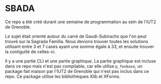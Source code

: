 # SBADA
Ce repo a été créé durant une semaine de programmation au sein de l'IUT2 de Grenoble.

Le sujet était orienté autour du carré de Gaudi-Subirachs que l'on peut trouvé sur la Sagrada Familia. Nous devions trouver toutes les solutions utilisant entre 3 et 7 cases ayant une somme égale à 33, et ensuite trouver la contiguïté de celles-ci.

Il y a une partie CLI et une partie graphique. La partie graphique est incluse dans ce repo mais n'est pas compilable, car elle utilise `p_fenbase`, un package fait maison par l'IUT2 de Grenoble qui n'est pas inclus dans ce repo. Ce package utilise les bibliothèques Xlib et XForms.
